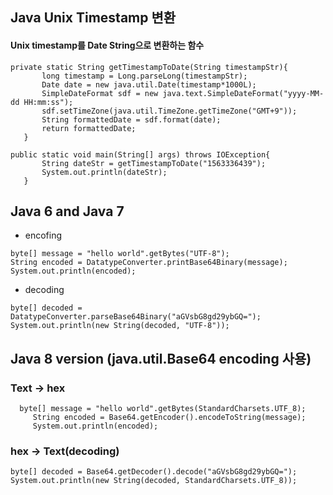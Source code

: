 ## Java Unix Timestamp 변환 

#### Unix timestamp를 Date String으로 변환하는 함수

```
private static String getTimestampToDate(String timestampStr){
       long timestamp = Long.parseLong(timestampStr);
       Date date = new java.util.Date(timestamp*1000L); 
       SimpleDateFormat sdf = new java.text.SimpleDateFormat("yyyy-MM-dd HH:mm:ss"); 
       sdf.setTimeZone(java.util.TimeZone.getTimeZone("GMT+9")); 
       String formattedDate = sdf.format(date);
       return formattedDate;
   }
```

```
public static void main(String[] args) throws IOException{
       String dateStr = getTimestampToDate("1563336439");
       System.out.println(dateStr);
   }
```
## Java 6 and Java 7

- encofing
```
byte[] message = "hello world".getBytes("UTF-8");
String encoded = DatatypeConverter.printBase64Binary(message);
System.out.println(encoded);
```
- decoding
```$xslt
byte[] decoded = DatatypeConverter.parseBase64Binary("aGVsbG8gd29ybGQ=");
System.out.println(new String(decoded, "UTF-8"));
```

## Java 8 version (java.util.Base64 encoding 사용)   

### Text -> hex
```
  byte[] message = "hello world".getBytes(StandardCharsets.UTF_8);
     String encoded = Base64.getEncoder().encodeToString(message);
     System.out.println(encoded);
```

### hex -> Text(decoding)
```
byte[] decoded = Base64.getDecoder().decode("aGVsbG8gd29ybGQ=");
System.out.println(new String(decoded, StandardCharsets.UTF_8));
```
 